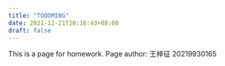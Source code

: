 ```yaml
---
title: "TOODMING"
date: 2021-12-21T20:16:43+08:00
draft: false
---
```


This is a page for homework. Page author: 王梓征 20219930165